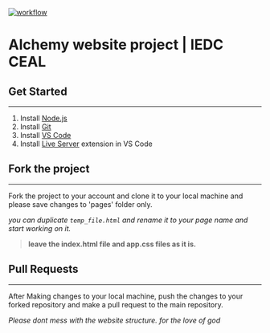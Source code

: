 [![workflow](https://github.com/IEDC-CEAL/alchemy/actions/workflows/main.yml/badge.svg)](https://stats.govindsr.me)

# Alchemy website project | IEDC CEAL


## Get Started

---

1. Install [Node.js](https://nodejs.org/en/download/)
2. Install [Git](https://git-scm.com/downloads)
3. Install [VS Code](https://code.visualstudio.com/download)
4. Install [Live Server](https://marketplace.visualstudio.com/items?itemName=ritwickdey.LiveServer) extension in VS Code

## Fork the project

---

Fork the project to your account and clone it to your local machine and please save changes to 'pages' folder only.

_you can duplicate `temp_file.html` and rename it to your page name and start working on it._

> **leave the index.html file and app.css files as it is.**

## Pull Requests

---

After Making changes to your local machine, push the changes to your forked repository and make a pull request to the main repository.

_Please dont mess with the website structure. for the love of god_
